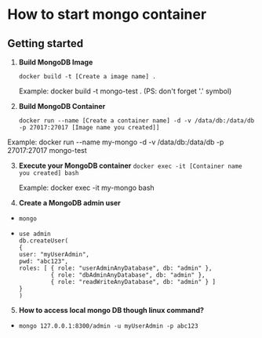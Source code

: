 # How to start mongo container

## Getting started

1.	**Build MongoDB Image**

    ```docker build -t [Create a image name] .```
    
    Example: 
    docker build -t mongo-test . 
    (PS: don't forget '.' symbol)

2.	**Build MongoDB Container**

    ```docker run --name [Create a container name] -d -v /data/db:/data/db -p 27017:27017 [Image name you created]]```

   Example:
   docker run --name my-mongo -d -v /data/db:/data/db -p 27017:27017 mongo-test 

3.	**Execute your MongoDB container**
    ```docker exec -it [Container name you created] bash```

    Example:
    docker exec -it my-mongo bash

4. **Create a MongoDB admin user**
    
  * ```mongo```
    
  * ```
    use admin
    db.createUser(
    {
    user: "myUserAdmin",
    pwd: "abc123",
    roles: [ { role: "userAdminAnyDatabase", db: "admin" }, 
             { role: "dbAdminAnyDatabase", db: "admin" }, 
             { role: "readWriteAnyDatabase", db: "admin" } ]
    }
    )   
    
    ```
5. **How to access local mongo DB though linux command?**

  * ```mongo 127.0.0.1:8300/admin -u myUserAdmin -p abc123```
